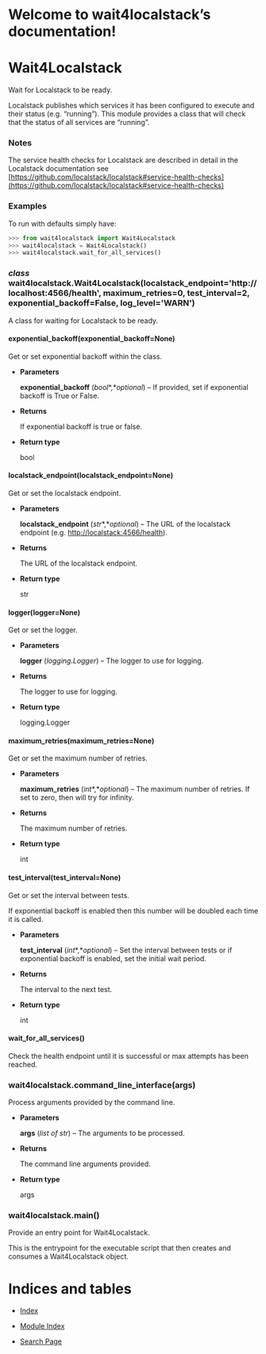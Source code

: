 <!-- wait4localstack documentation master file, created by
sphinx-quickstart on Mon Oct 11 18:31:56 2021.
You can adapt this file completely to your liking, but it should at least
contain the root `toctree` directive. -->
# Welcome to wait4localstack’s documentation!

# Wait4Localstack

Wait for Localstack to be ready.

Localstack publishes which services it has been configured to execute and
their status (e.g. “running”).  This module provides a class that will
check that the status of all services are “running”.

### Notes

The service health checks for Localstack are described in detail in the
Localstack documentation see
[https://github.com/localstack/localstack#service-health-checks](https://github.com/localstack/localstack#service-health-checks)

### Examples

To run with defaults simply have:

```python
>>> from wait4localstack import Wait4Localstack
>>> wait4localstack = Wait4Localstack()
>>> wait4localstack.wait_for_all_services()
```


### _class_ wait4localstack.Wait4Localstack(localstack_endpoint='http://localhost:4566/health', maximum_retries=0, test_interval=2, exponential_backoff=False, log_level='WARN')
A class for waiting for Localstack to be ready.


#### exponential_backoff(exponential_backoff=None)
Get or set exponential backoff within the class.


* **Parameters**

    **exponential_backoff** (*bool**,**optional*) – If provided, set if exponential backoff is True or False.



* **Returns**

    If exponential backoff is true or false.



* **Return type**

    bool



#### localstack_endpoint(localstack_endpoint=None)
Get or set the localstack endpoint.


* **Parameters**

    **localstack_endpoint** (*str**,**optional*) – The URL of the localstack endpoint (e.g. [http://localstack:4566/health](http://localstack:4566/health)).



* **Returns**

    The URL of the localstack endpoint.



* **Return type**

    str



#### logger(logger=None)
Get or set the logger.


* **Parameters**

    **logger** (*logging.Logger*) – The logger to use for logging.



* **Returns**

    The logger to use for logging.



* **Return type**

    logging.Logger



#### maximum_retries(maximum_retries=None)
Get or set the maximum number of retries.


* **Parameters**

    **maximum_retries** (*int**,**optional*) – The maximum number of retries.  If set to zero, then will try for infinity.



* **Returns**

    The maximum number of retries.



* **Return type**

    int



#### test_interval(test_interval=None)
Get or set the interval between tests.

If exponential backoff is enabled then this number will be doubled each time
it is called.


* **Parameters**

    **test_interval** (*int**,**optional*) – Set the interval between tests or if exponential backoff is enabled, set the initial wait period.



* **Returns**

    The interval to the next test.



* **Return type**

    int



#### wait_for_all_services()
Check the health endpoint until it is successful or max attempts has been reached.


### wait4localstack.command_line_interface(args)
Process arguments provided by the command line.


* **Parameters**

    **args** (*list of str*) – The arguments to be processed.



* **Returns**

    The command line arguments provided.



* **Return type**

    args



### wait4localstack.main()
Provide an entry point for Wait4Localstack.

This is the entrypoint for the executable script that then creates and
consumes a Wait4Localstack object.

# Indices and tables


* [Index](genindex.md)


* [Module Index](py-modindex.md)


* [Search Page](search.md)
